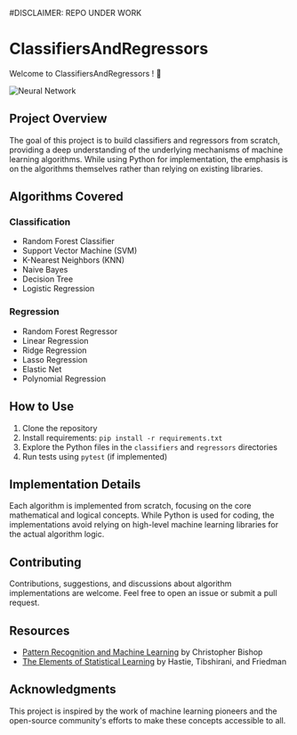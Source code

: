 #DISCLAIMER: REPO UNDER WORK

# ClassifiersAndRegressors

Welcome to ClassifiersAndRegressors ! 🎉

![Neural Network](https://miro.medium.com/v2/resize:fit:1400/1*BIpRgx5FsEMhr1k2EqBKFg.gif)

## Project Overview

The goal of this project is to build classifiers and regressors from scratch, providing a deep understanding of the underlying mechanisms of machine learning algorithms. While using Python for implementation, the emphasis is on the algorithms themselves rather than relying on existing libraries.

## Algorithms Covered

### Classification
- Random Forest Classifier
- Support Vector Machine (SVM)
- K-Nearest Neighbors (KNN)
- Naive Bayes
- Decision Tree
- Logistic Regression

### Regression
- Random Forest Regressor
- Linear Regression
- Ridge Regression
- Lasso Regression
- Elastic Net
- Polynomial Regression
## How to Use

1. Clone the repository
2. Install requirements: `pip install -r requirements.txt`
3. Explore the Python files in the `classifiers` and `regressors` directories
4. Run tests using `pytest` (if implemented)

## Implementation Details

Each algorithm is implemented from scratch, focusing on the core mathematical and logical concepts. While Python is used for coding, the implementations avoid relying on high-level machine learning libraries for the actual algorithm logic.

## Contributing

Contributions, suggestions, and discussions about algorithm implementations are welcome. Feel free to open an issue or submit a pull request.

## Resources

- [Pattern Recognition and Machine Learning](https://www.microsoft.com/en-us/research/people/cmbishop/prml-book/) by Christopher Bishop
- [The Elements of Statistical Learning](https://web.stanford.edu/~hastie/ElemStatLearn/) by Hastie, Tibshirani, and Friedman

## Acknowledgments

This project is inspired by the work of machine learning pioneers and the open-source community's efforts to make these concepts accessible to all.
